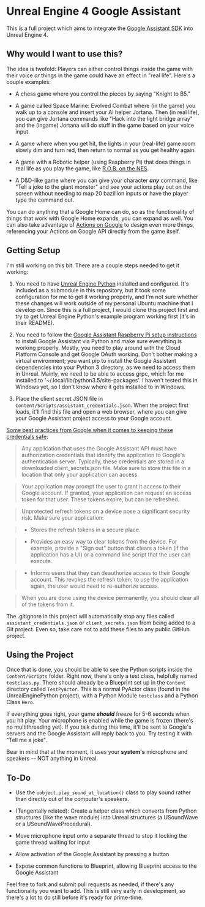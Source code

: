 # Unreal Engine 4 Google Assistant

This is a full project which aims to integrate the [Google Assistant SDK](https://developers.google.com/assistant/sdk/) into Unreal Engine 4.

## Why would I want to use this?

The idea is twofold: Players can either control things inside the game with their voice *or* things in the game could have an effect in "real life". Here's a couple examples:

* A chess game where you control the pieces by saying "Knight to B5."

* A game called Space Marine: Evolved Combat where (in the game) you walk up to a console and insert your AI helper Jortana. Then (in real life), you can give Jortana commands like "Hack into the light bridge array" and the (ingame) Jortana will do stuff in the game based on your voice input.

* A game where when you get hit, the lights in your (real-life) game room slowly dim and turn red, then return to normal as you get healthy again.

* A game with a Robotic helper (using Raspberry Pi) that does things in real life as you play the game, like [R.O.B. on the NES](https://www.youtube.com/watch?v=ocrTkuPMmvI).

* A D&D-like game where you can give your character ***any*** command, like "Tell a joke to the giant monster" and see your actions play out on the screen without needing to map 20 bazillion inputs or have the player type the command out.

You can do anything that a Google Home can do, so as the functionality of things that work with Google Home expands, you can expand as well. You can also take advantage of [Actions on Google](https://docs.api.ai/docs/actions-on-google-integration) to design even more things, referencing your Actions on Google API directly from the game itself.

## Getting Setup

I'm still working on this bit. There are a couple steps needed to get it working:

1. You need to have [Unreal Engine Python](https://github.com/20tab/UnrealEnginePython) installed and configured. It's included as a submodule in this repository, but it took some configuration for me to get it working properly, and I'm not sure whether these changes will work outside of my personal Ubuntu machine that I develop on. Since this is a full project, I would clone this project first and try to get Unreal Engine Python's example program working first (it's in their README).

2. You need to follow the [Google Assistant Raspberry Pi setup instructions](https://developers.google.com/assistant/sdk/prototype/getting-started-pi-python/config-dev-project-and-account) to install Google Assistant via Python and make sure everything is working properly. Mostly, you need to play around with the Cloud Platform Console and get Google OAuth working. Don't bother making a virtual environment; you want pip to install the Google Assistant dependencies into your Python 3 directory, as we need to access them in Unreal. Mainly, we need to be able to access grpc, which for me installed to '~/.local/lib/python3.5/site-packages'. I haven't tested this in Windows yet, so I don't know where it gets installed to in Windows.

3. Place the client secret JSON file in `Content/Scripts/assistant_credentials.json`. When the project first loads, it'll find this file and open a web browser, where you can give your Google Assistant project access to your Google account.

[Some best practices from Google when it comes to keeping these credentials safe](https://developers.google.com/assistant/sdk/best-practices/privacy-and-security):

> Any application that uses the Google Assistant API must have authorization credentials that identify the application to Google's authentication server. Typically, these credentials are stored in a downloaded client_secrets.json file. Make sure to store this file in a location that only your application can access.

> Your application may prompt the user to grant it access to their Google account. If granted, your application can request an access token for that user. These tokens expire, but can be refreshed.

> Unprotected refresh tokens on a device pose a significant security risk. Make sure your application:

> * Stores the refresh tokens in a secure place.

> * Provides an easy way to clear tokens from the device. For example, provide a "Sign out" button that clears a token (if the application has a UI) or a command line script that the user can execute.

> * Informs users that they can deauthorize access to their Google account. This revokes the refresh token; to use the application again, the user would need to re-authorize access.

> When you are done using the device permanently, you should clear all of the tokens from it.

The .gitignore in this project will automatically stop any files called `assistant_credentials.json` or `client_secrets.json` from being added to a Git project. Even so, take care not to add these files to any public GitHub project.

## Using the Project

Once that is done, you should be able to see the Python scripts inside the `Content/Scripts` folder. Right now, there's only a test class, helpfully named `testclass.py`. There should already be a Blueprint set up in the `Content` directory called `TestPyActor`. This is a normal PyActor class (found in the UnrealEnginePython project), with a Python Module `testclass` and a Python Class `Hero`.

If everything goes right, your game ***should*** freeze for 5-6 seconds when you hit play. Your microphone is enabled while the game is frozen (there's no multithreading yet). If you talk during this time, it'll be sent to Google's servers and the Google Assistant will reply back to you. Try testing it with "Tell me a joke".

Bear in mind that at the moment, it uses your **system's** microphone and speakers -- NOT anything in Unreal.

## To-Do

* Use the `uobject.play_sound_at_location()` class to play sound rather than directly out of the computer's speakers.

* (Tangentally related): Create a helper class which converts from Python structures (like the wave module) into Unreal structures (a USoundWave or a  USoundWaveProcedural).

* Move microphone input onto a separate thread to stop it locking the game thread waiting for input

* Allow activation of the Google Assistant by pressing a button

* Expose common functions to Blueprint, allowing Blueprint access to the Google Assistant

Feel free to fork and submit pull requests as needed, if there's any functionality you want to add. This is still very early in development, so there's a lot to do still before it's ready for prime-time.
